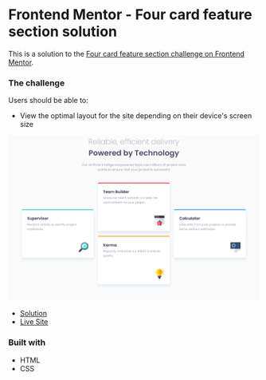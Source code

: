 # Frontend Mentor - Four card feature section solution

This is a solution to the [Four card feature section challenge on Frontend Mentor](https://www.frontendmentor.io/challenges/four-card-feature-section-weK1eFYK). 
### The challenge

Users should be able to:

- View the optimal layout for the site depending on their device's screen size

![](./screenshot.png)

- [Solution](https://www.frontendmentor.io/solutions/four-card-feature-section---html-css-70jMRy9Swp)
- [Live Site](https://lspacka.github.io/four-card-feature-section/)

### Built with

- HTML
- CSS